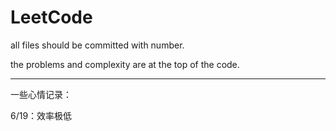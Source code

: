 # LeetCode

all files should be committed with number.

the problems and complexity are at the top of the code.

--------------------------------------------------------
一些心情记录：

6/19：效率极低

